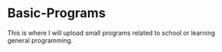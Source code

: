 # Basic-Programs
This is where I will upload small programs related to school or learning general programming.
